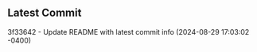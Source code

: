 
## Latest Commit
3f33642 - Update README with latest commit info (2024-08-29 17:03:02 -0400) <Yunxi-Zhou>
